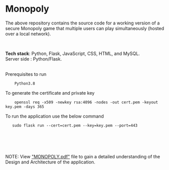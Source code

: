 # Monopoly

The above repository contains the source code for a working version of a secure Monopoly game that multiple users can play simultaneously (hosted over a local network).

<br>

<b>Tech stack</b>: Python, Flask, JavaScript, CSS, HTML, and MySQL.<br>
Server side : Python/Flask.

<br>
Prerequisites to run

```
    Python3.8
```

To generate the certificate and private key 

```
    openssl req -x509 -newkey rsa:4096 -nodes -out cert.pem -keyout key.pem -days 365
```

To run the application use the below command

```
   sudo flask run --cert=cert.pem --key=key.pem --port=443  
```
<br><br><br><br>
NOTE: View ["MONOPOLY.pdf"](https://github.com/swe-monopoly/swe-monopoly/blob/shreenath96-patch-2/MONOPOLY.pdf) file to gain a detailed understanding of the Design and Architecture of the application.
